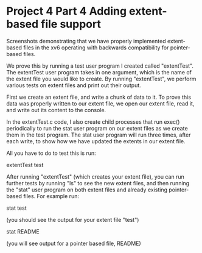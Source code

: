 # Project 4 Part 4 Adding extent-based file support

Screenshots demonstrating that we have properly implemented extent-based files in the xv6 operating with backwards compatibility for pointer-based files. 

We prove this by running a test user program I created called "extentTest". The extentTest user program takes in one argument, which is the name of the extent file you would like to create. By running "extentTest", we perform various tests on extent files and print out their output.

First we create an extent file, and write a chunk of data to it. To prove this data was properly written to our extent file, we open our extent file, read it, and write out its content to the console.

In the extentTest.c code, I also create child processes that run exec() periodically to run the stat user program on our extent files as we create them in the test program. The stat user program will run three times, after each write, to show how we have updated the extents in our extent file.

All you have to do to test this is run:

extentTest test


After running "extentTest" (which creates your extent file), you can run further tests by running "ls" to see the new extent files, and then running the "stat" user
program on both extent files and already existing pointer-based files. For example run:

stat test

(you should see the output for your extent file "test")

stat README

(you will see output for a pointer based file, README)
